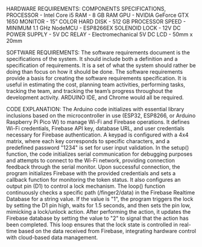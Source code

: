 HARDWARE REQUIREMENTS: 
COMPONENTS         SPECIFICATIONS, 
PROCESSOR     -     Intel Core i5
RAM           -    8 GB RAM
GPU           -     NVIDIA GeForce GTX 1650
MONITOR       -     15” COLOR
HARD DISK     -     512 GB
PROCESSOR SPEED  -   MINIMUM 1.1 GHz
NodeMCU         -   ESP8266EX
SOLENOID LOCK   -   12V DC
POWER SUPPLY    -   5V DC
RELAY            -  Electromechanical 5V DC
LCD              -  50mm x 20mm

SOFTWARE REQUIREMENTS: 
 The software requirements document is the specifications of the system. It should include both a definition and a specification of requirements. It is a set of what the system should rather be doing than focus on how it should be done. The software requirements provide a basis for creating the software requirements specification. It is useful in estimating the cost, planning team activities, performing tasks, tracking the team, and tracking the team’s progress throughout the development activity. ARDUINO IDE, and Chrome would all be required.


CODE EXPLANATION:
 The Arduino code initializes with essential library inclusions based on the microcontroller in use (ESP32, ESP8266, or Arduino Raspberry Pi Pico W) to manage Wi-Fi and Firebase operations. It defines Wi-Fi credentials, Firebase API key, database URL, and user credentials necessary for Firebase authentication. A keypad is configured with a 4x4 matrix, where each key corresponds to specific characters, and a predefined password "1234" is set for user input validation. In the setup() function, the code initializes serial communication for debugging purposes and attempts to connect to the Wi-Fi network, providing connection feedback through the serial monitor. Upon successful connection, the program initializes Firebase with the provided credentials and sets a callback function for monitoring the token status. It also configures an output pin (D1) to control a lock mechanism. The loop() function continuously checks a specific path (/finger2/data) in the Firebase Realtime Database for a string value. If the value is "1", the program triggers the lock by setting the D1 pin high, waits for 1.5 seconds, and then sets the pin low, mimicking a lock/unlock action. After performing the action, it updates the Firebase database by setting the value to "2" to signal that the action has been completed. This loop ensures that the lock state is controlled in real-time based on the data received from Firebase, integrating hardware control with cloud-based data management.
